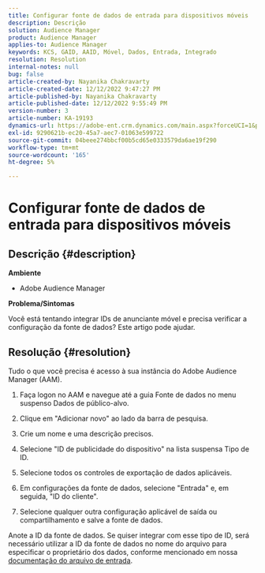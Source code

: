 ```yaml
---
title: Configurar fonte de dados de entrada para dispositivos móveis
description: Descrição
solution: Audience Manager
product: Audience Manager
applies-to: Audience Manager
keywords: KCS, GAID, AAID, Móvel, Dados, Entrada, Integrado
resolution: Resolution
internal-notes: null
bug: false
article-created-by: Nayanika Chakravarty
article-created-date: 12/12/2022 9:47:27 PM
article-published-by: Nayanika Chakravarty
article-published-date: 12/12/2022 9:55:49 PM
version-number: 3
article-number: KA-19193
dynamics-url: https://adobe-ent.crm.dynamics.com/main.aspx?forceUCI=1&pagetype=entityrecord&etn=knowledgearticle&id=fdc3858b-667a-ed11-81ac-6045bd006b25
exl-id: 9290621b-ec20-45a7-aec7-01063e599722
source-git-commit: 04beee274bbcf00b5cd65e0333579da6ae19f290
workflow-type: tm+mt
source-wordcount: '165'
ht-degree: 5%

---
```


# Configurar fonte de dados de entrada para dispositivos móveis

## Descrição {#description}


<b>Ambiente</b>

- Adobe Audience Manager

<b>Problema/Sintomas</b>

Você está tentando integrar IDs de anunciante móvel e precisa verificar a configuração da fonte de dados? Este artigo pode ajudar.


## Resolução {#resolution}


Tudo o que você precisa é acesso à sua instância do Adobe Audience Manager (AAM).

1) Faça logon no AAM e navegue até a guia Fonte de dados no menu suspenso Dados de público-alvo.

2) Clique em &quot;Adicionar novo&quot; ao lado da barra de pesquisa.

3) Crie um nome e uma descrição precisos.

4) Selecione &quot;ID de publicidade do dispositivo&quot; na lista suspensa Tipo de ID.

5) Selecione todos os controles de exportação de dados aplicáveis.

6) Em configurações da fonte de dados, selecione &quot;Entrada&quot; e, em seguida, &quot;ID do cliente&quot;.

7) Selecione qualquer outra configuração aplicável de saída ou compartilhamento e salve a fonte de dados.

Anote a ID da fonte de dados. Se quiser integrar com esse tipo de ID, será necessário utilizar a ID da fonte de dados no nome do arquivo para especificar o proprietário dos dados, conforme mencionado em nossa [documentação do arquivo de entrada](https://experienceleague.adobe.com/docs/audience-manager/user-guide/implementation-integration-guides/sending-audience-data/batch-data-transfer-process/inbound-s3-filenames.html?lang=en).

